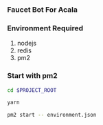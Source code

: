 ### Faucet Bot For Acala

### Environment Required
1. nodejs
2. redis
3. pm2

### Start with pm2
```bash
cd $PROJECT_ROOT

yarn

pm2 start -- environment.json
```